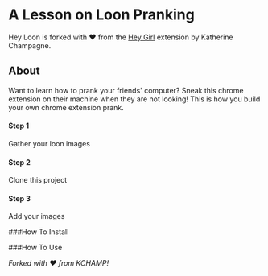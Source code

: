 A Lesson on Loon Pranking
=========================

Hey Loon is forked with ❤ from the [Hey Girl](https://github.com/keccers/heygirl) extension by Katherine Champagne. 

## About
Want to learn how to prank your friends' computer? Sneak this chrome extension on their machine when they are not looking! This is how you build your own chrome extension prank.

#### Step 1
Gather your loon images

#### Step 2
Clone this project

#### Step 3
Add your images

###How To Install

###How To Use


*Forked with ❤ from KCHAMP!*  
